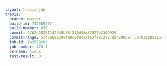 ```yaml
---
layout: travis-job
travis:
  branch: master
  build-id: 743589207
  build-number: 470
  commit: 97b2e28281142948b30f8f0d49a87027b2309920
  commit-range: 5c42a681299fa8c0f8c63fe3fc9c2787db429869...97b2e28281142948b30f8f0d49a87027b2309920
  job-id: 743589209
  job-number: 470.1
  os-name: linux
  test-result: 0
---
```

